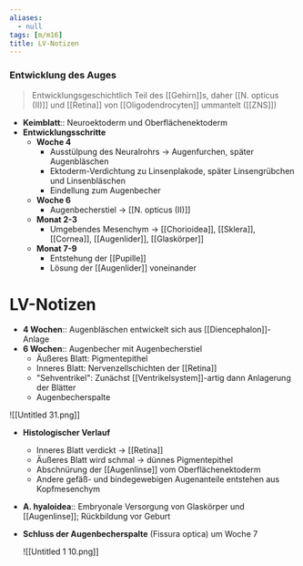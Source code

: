 ```yaml
---
aliases:
  - null
tags: [m/m16]
title: LV-Notizen
---
```

### Entwicklung des Auges 
> Entwicklungsgeschichtlich Teil des [[Gehirn]]s, daher [[N. opticus (II)]] und [[Retina]] von [[Oligodendrocyten]] ummantelt ([[ZNS]])
- **Keimblatt**:: Neuroektoderm und Oberflächenektoderm
- **Entwicklungsschritte**
	- **Woche 4**
		- Ausstülpung des Neuralrohrs → Augenfurchen, später Augenbläschen
		- Ektoderm-Verdichtung zu Linsenplakode, später Linsengrübchen und Linsenbläschen
		- Eindellung zum Augenbecher 
	- **Woche 6**
		- Augenbecherstiel → [[N. opticus (II)]]
	- **Monat 2-3**
		- Umgebendes Mesenchym → [[Chorioidea]], [[Sklera]], [[Cornea]], [[Augenlider]], [[Glaskörper]]
	- **Monat 7-9**
		- Entstehung der [[Pupille]]
		- Lösung der [[Augenlider]] voneinander


# LV-Notizen
- **4 Wochen**:: Augenbläschen entwickelt sich aus [[Diencephalon]]-Anlage
- **6 Wochen**:: Augenbecher mit Augenbecherstiel
    - Äußeres Blatt: Pigmentepithel
    - Inneres Blatt: Nervenzellschichten der [[Retina]]
    - "Sehventrikel": Zunächst [[Ventrikelsystem]]-artig dann Anlagerung der Blätter
    - Augenbecherspalte

![[Untitled 31.png]]

- **Histologischer Verlauf**
    - Inneres Blatt verdickt → [[Retina]]
    - Äußeres Blatt wird schmal → dünnes Pigmentepithel
    - Abschnürung der [[Augenlinse]] vom Oberflächenektoderm
    - Andere gefäß- und bindegewebigen Augenanteile entstehen aus Kopfmesenchym
- **A. hyaloidea**:: Embryonale Versorgung von Glaskörper und [[Augenlinse]]; Rückbildung vor Geburt
- **Schluss der Augenbecherspalte** (Fissura optica) um Woche 7

    ![[Untitled 1 10.png]]